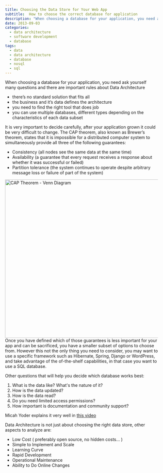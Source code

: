```yaml
---
title: Choosing the Data Store for Your Web App
subtitle:  How to choose the correct database for application
description: "When choosing a database for your application, you need ask yourself many questions and there are important rules about data architecture you need to consider"
date: 2013-09-03
categories:
  - data architecture
  - software development
  - database
tags:
  - data
  - data architecture
  - database
  - nosql
  - sql
---
```

When choosing a database for your application, you need ask yourself many questions and there are important rules about Data Architecture

*   there&#8217;s no standard solution that fits all
*   the business and it&#8217;s data defines the architecture
*   you need to find the right tool that does job
*   you can use multiple databases, different types depending on the characteristics of each data subset

It is very important to decide carefully, after your application grown it could be very difficult to change. The CAP theorem, also known as Brewer&#8217;s theorem, states that it is impossible for a distributed computer system to simultaneously provide all three of the following guarantees:

*   Consistency (all nodes see the same data at the same time)
*   Availability (a guarantee that every request receives a response about whether it was successful or failed)
*   Partition tolerance (the system continues to operate despite arbitrary message loss or failure of part of the system)

<div class="center-align-wrapper">
<img  alt="CAP Theorem - Venn Diagram" src="/images/2013/09/cap_venn.png" width="547" height="520" />  
</div>
Once you have defined which of those guarantees is less important for your app and can be sacrificed, you have a smaller subset of options to choose from. However this not the only thing you need to consider, you may want to use a specific framework such as Hibernate, Spring, Django or WordPress, and take advantage of the of-the-shelf capabilities, in that case you want to use a SQL database.
<!--more-->

Other questions that will help you decide which database works best:

1.  What is the data like? What's the nature of it?
2.  How is the data updated?
3.  How is the data read?
4.  Do you need limited access permissions?
5.  How important is documentation and community support?

Micah Yoder explains it very well in [this video](https://www.youtube.com/watch?t=13&v=1AisVHrWHJo)

Data Architecture is not just about choosing the right data store, other aspects to analyze are:

*   Low Cost ( preferably open source, no hidden costs&#8230; )
*   Simple to Implement and Scale
*   Learning Curve
*   Rapid Development
*   Operational Maintenance
*   Ability to Do Online Changes
